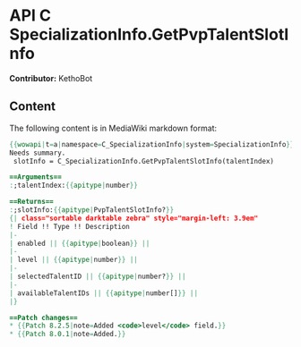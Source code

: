 # API C SpecializationInfo.GetPvpTalentSlotInfo

**Contributor:** KethoBot

## Content

The following content is in MediaWiki markdown format:

```mediawiki
{{wowapi|t=a|namespace=C_SpecializationInfo|system=SpecializationInfo}}
Needs summary.
 slotInfo = C_SpecializationInfo.GetPvpTalentSlotInfo(talentIndex)

==Arguments==
:;talentIndex:{{apitype|number}}

==Returns==
:;slotInfo:{{apitype|PvpTalentSlotInfo?}}
{| class="sortable darktable zebra" style="margin-left: 3.9em"
! Field !! Type !! Description
|-
| enabled || {{apitype|boolean}} || 
|-
| level || {{apitype|number}} || 
|-
| selectedTalentID || {{apitype|number?}} || 
|-
| availableTalentIDs || {{apitype|number[]}} || 
|}

==Patch changes==
* {{Patch 8.2.5|note=Added <code>level</code> field.}}
* {{Patch 8.0.1|note=Added.}}
```
